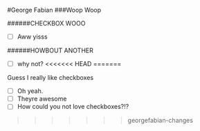 #George Fabian
###Woop Woop

######CHECKBOX WOOO
- [ ] Aww yisss

######HOWBOUT ANOTHER
- [ ] why not?
<<<<<<< HEAD
=======

Guess I really like checkboxes
- [ ] Oh yeah.
- [ ] Theyre awesome
- [ ] How could you not love checkboxes?!? 
>>>>>>> georgefabian-changes
